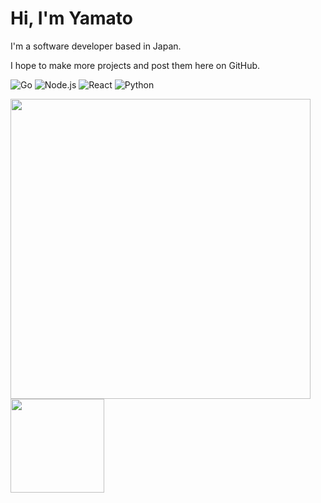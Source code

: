 # Hi, I'm Yamato

I'm a software developer based in Japan.

I hope to make more projects and post them here on GitHub.

![Go](https://img.shields.io/badge/go-%2300ADD8.svg?style=for-the-badge&logo=go&logoColor=white) 
![Node.js](https://img.shields.io/badge/node.js-339933?style=for-the-badge&logo=nodedotjs&logoColor=white)
![React](https://img.shields.io/badge/react-20232A?style=for-the-badge&logo=react&logoColor=61DAFB)
![Python](https://img.shields.io/badge/python-3670A0?style=for-the-badge&logo=python&logoColor=ffdd54)



<img src="https://github-readme-stats.vercel.app/api?username=DepartmentOfJustice&count_private=true&show_icons=true&theme=transparent&cache_seconds=1800" width="480" /><span>    </span><img src="https://github-readme-stats.vercel.app/api/top-langs/?username=DepartmentOfJustice&layout=compact&hide=html,css,scss&langs_count=10" height="150">
